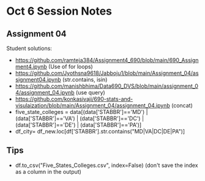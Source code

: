 # Oct 6 Session Notes

## Assignment 04

Student solutions:

- https://github.com/ramteja384/Assignment4_690/blob/main/690_Assignment4.ipynb (Use of for loops)
- https://github.com/Jyothsna9618/Jabboju1/blob/main/Assignment_04/assignment04.ipynb (str.contains, isin)
- https://github.com/manishbhima/Data690_DVS/blob/main/assignment_04/assignment_04.ipynb (use query)
- https://github.com/konkasivaji/690-stats-and-visulaization/blob/main/Assignment_04/assignment_04.ipynb (concat)
- five_state_colleges = data[(data['STABBR']=='MD') | (data['STABBR']=='VA') | (data['STABBR']=='DC') | (data['STABBR']=='DE') | (data['STABBR']=='PA')]
- df_city= df_new.loc[df['STABBR'].str.contains("MD|VA|DC|DE|PA")]

## Tips

- df.to_csv("Five_States_Colleges.csv", index=False)  (don't save the index as a column in the output)
